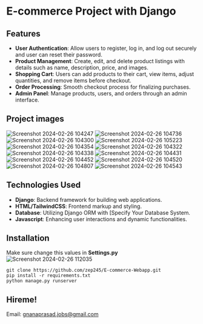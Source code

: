 # E-commerce Project with Django

## Features
* __User Authentication__: Allow users to register, log in, and log out securely and user can reset their password.
* __Product Management__: Create, edit, and delete product listings with details such as name, description, price, and images.
* __Shopping Cart__: Users can add products to their cart, view items, adjust quantities, and remove items before checkout.
* __Order Processing__: Smooth checkout process for finalizing purchases.
* __Admin Panel__: Manage products, users, and orders through an admin interface.

## Project images

![Screenshot 2024-02-26 104247](https://github.com/zep245/E-commerce-Webapp/assets/72607551/75dd4353-87ce-4c33-81dd-a1c9ee7b75ac)
![Screenshot 2024-02-26 104736](https://github.com/zep245/E-commerce-Webapp/assets/72607551/f600690e-54d1-4337-9458-6386e939f205)
![Screenshot 2024-02-26 104300](https://github.com/zep245/E-commerce-Webapp/assets/72607551/65b02c2b-03f4-43bf-92a8-6f72a7f0e198)
![Screenshot 2024-02-26 105223](https://github.com/zep245/E-commerce-Webapp/assets/72607551/3e39347c-b628-4068-bf55-7fd4926ce27e)
![Screenshot 2024-02-26 104354](https://github.com/zep245/E-commerce-Webapp/assets/72607551/8aa1c42a-ebc7-4f5a-b947-9d3306685a0b)
![Screenshot 2024-02-26 104322](https://github.com/zep245/E-commerce-Webapp/assets/72607551/1fecd26d-38a0-4cc4-86fd-31ab4504256f)
![Screenshot 2024-02-26 104338](https://github.com/zep245/E-commerce-Webapp/assets/72607551/b6ab97e3-4955-4763-b8ea-b08089d57111)
![Screenshot 2024-02-26 104431](https://github.com/zep245/E-commerce-Webapp/assets/72607551/6732776d-92f5-4146-948e-e4e9d3a46b8c)
![Screenshot 2024-02-26 104452](https://github.com/zep245/E-commerce-Webapp/assets/72607551/4e90b0fd-3e6e-4339-866d-41960ad62fce)
![Screenshot 2024-02-26 104520](https://github.com/zep245/E-commerce-Webapp/assets/72607551/f7dd6822-33d6-4303-b7ed-683c5071f7b5)
![Screenshot 2024-02-26 104807](https://github.com/zep245/E-commerce-Webapp/assets/72607551/c85d0cda-d820-477c-a2fe-12be775f3ace)
![Screenshot 2024-02-26 104543](https://github.com/zep245/E-commerce-Webapp/assets/72607551/efb204fe-be0e-4b46-95f9-12675c2b30d0)


## Technologies Used

* __Django__: Backend framework for building web applications.
* __HTML/TailwindCSS__: Frontend markup and styling.
* __Database__: Utilizing Django ORM with [Specify Your Database System.
* __Javascript__: Enhancing user interactions and dynamic functionalities.


## Installation
Make sure change this values in __Settings.py__
![Screenshot 2024-02-26 112035](https://github.com/zep245/E-commerce-Webapp/assets/72607551/c409af31-83d3-47cb-9c0d-a7315925420a)

```
git clone https://github.com/zep245/E-commerce-Webapp.git
pip install -r requirements.txt
python manage.py runserver
```


## Hireme!
Email: gnanaprasad.jobs@gmail.com





